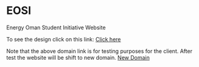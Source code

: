 # EOSI
Energy Oman Student Initiative Website

To see the design click on this link: <a href="https://birbaenergy.com/">Click here</a>

Note that the above domain link is for testing purposes for the client. After test the website will be shift to new domain.
<a href="https://eosi.om/">New Domain</a>
